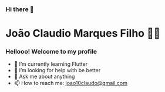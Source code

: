 ### Hi there 👋

<!--
**Joao-Claudioo/Joao-Claudioo** is a ✨ _special_ ✨ repository because its `README.md` (this file) appears on your GitHub profile.

Here are some ideas to get you started:

- 🔭 I’m currently working on ...
- 🌱 I’m currently learning ...
- 👯 I’m looking to collaborate on ...
- 🤔 I’m looking for help with ...
- 💬 Ask me about ...
- 📫 How to reach me: ...
- 😄 Pronouns: ...
- ⚡ Fun fact: ...
-->

# João Claudio Marques Filho :man_technologist:


### Hellooo! Welcome to my profile

- 🌱 I’m currently learning Flutter
- 🤔 I’m looking for help with be better
- 💬 Ask me about anything
- 📫 How to reach me: joao10claudo@gmail.com
